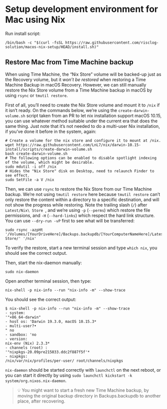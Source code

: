 Setup development environment for Mac using Nix
===============================================


Run install script:

```
/bin/bash -c "$(curl -fsSL https://raw.githubusercontent.com/risclog-solution/macos-nix-setup/HEAD/install.sh)"
```

Restore Mac from Time Machine backup
------------------------------------

When using Time Machine, the “Nix Store” volume will be backed-up just as the Recovery volume, but it *won’t be restored* when restoring a Time Machine Backup in macOS Recovery. However, we can still manually restore the Nix Store volume from a Time Machine backup in macOS by using `rsync` or `tmutil restore`.

First of all, you’ll need to create the Nix Store volume and mount it to `/nix` if it isn’t ready. On the commands below, we’re using the `create-darwin-volume.sh` script taken from an PR to let nix installation support macOS 10.15, you can use whatever method suitable under the current era that does the same thing. Just note that it’s not needed to do a multi-user Nix installation, if you’ve done it before in the system, again:

```
# Create a volume for the nix store and configure it to mount at /nix.
wget https://raw.githubusercontent.com/LnL7/nix/darwin-10.15-install/scripts/create-darwin-volume.sh
bash create-darwin-volume.sh
# The following options can be enabled to disable spotlight indexing of the volume, which might be desirable.
sudo mdutil -i off /nix
# Hides the "Nix Store" disk on Desktop, need to relaunch Finder to see effect.
sudo SetFile -a V /nix
```

Then, we can use `rsync` to restore the Nix Store from our Time Machine backup. We’re not using `tmutil restore` here because `tmutil restore` can’t only restore the content within a directory to a specific destination, and will not show the progress while restoring. Note the trailing slash (`/`) after `Latest/Nix\ Store `, and we’re using `-p` (`--perms`) which restore the file permissions, and `-H` (`--hard-links`) which respect the hard link structure. You can use `--dry-run -vP` first to see what will be transferred:

```
sudo rsync -azpHt '/Volumes/[YourDriveHere]/Backups.backupdb/[YourComputerNameHere]/Latest/Nix Store/' '/nix'
```

To verify the restore, start a new terminal session and type `which nix`, you should see the correct output.

Then, start the nix-daemon manually:

```
sudo nix-daemon
```

Open another terminal session, then type:

```
nix-shell -p nix-info --run "nix-info -m" --show-trace
```

You should see the correct output:

```
$ nix-shell -p nix-info --run "nix-info -m" --show-trace
- system:
'"×86_64-darwin"
- host os: 'Darwin 19.3.0, macOS 10.15.3*
- multi-user?•
" no
- sandbox: 'no
- version:
nix-env (Nix) 2.3.3*
- channels (root) :
'"nixpkgs-20.09pre215033.ddc2f887f5f'*
- nixpkgs:
/nix/var/nix/profiles/per-user/ root/channels/nixpkgs
```

`nix-daemon` should be started correctly with `launchctl` on the next reboot, or you can start it directly by using `sudo launchctl kickstart -k system/org.nixos.nix-daemon`.

> 💡 You might want to start a fresh new Time Machine backup, by moving the original backup directory in Backups.backupdb to another place, after recovering.
